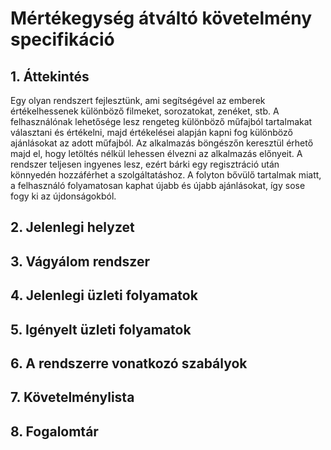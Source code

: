 # Mértékegység átváltó követelmény specifikáció

## 1. Áttekintés

Egy olyan rendszert fejlesztünk, ami segítségével az emberek értékelhessenek különböző filmeket, sorozatokat, zenéket, stb. A felhasználónak lehetősége lesz rengeteg különböző műfajból tartalmakat választani és értékelni, majd értékelései alapján kapni fog különböző ajánlásokat az adott műfajból. Az alkalmazás böngészőn keresztül érhető majd el, hogy letöltés nélkül lehessen élvezni az alkalmazás előnyeit. A rendszer teljesen ingyenes lesz, ezért bárki egy regisztráció után könnyedén hozzáférhet a szolgáltatáshoz. A folyton bővülő tartalmak miatt, a felhasználó folyamatosan kaphat újabb és újabb ajánlásokat, így sose fogy ki az újdonságokból.

## 2. Jelenlegi helyzet


## 3. Vágyálom rendszer


## 4. Jelenlegi üzleti folyamatok


## 5. Igényelt üzleti folyamatok


## 6. A rendszerre vonatkozó szabályok


## 7. Követelménylista


## 8. Fogalomtár

